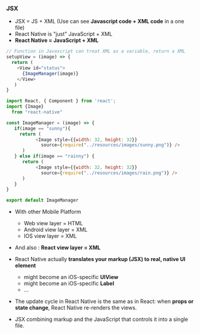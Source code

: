 ### JSX

* JSX = JS + XML (Use can see **Javascript code + XML code** in a one file)
* React Native is "just" JavaScript + XML 
* **React Native = JavaScript + XML**

```js
// Function in Javascript can treat XML as a variable, return a XML
setupView = (image) => {
  return (
    <View id="status">
      {ImageManager(image)}
    </View>
   )
}
```

```js
import React, { Component } from 'react';
import {Image}
  from "react-native"

const ImageManager = (image) => {
   if(image == "sunny"){
     return (
           <Image style={{width: 32, height: 32}}
             source={require("../resources/images/sunny.png")} />
      )
   } else if(image == "rainny") {
      return (
           <Image style={{width: 32, height: 32}}
             source={require("../resources/images/rain.png")} />
      )
   }
}

export default ImageManager
```

* With other Mobile Platform
  * Web view layer = HTML
  * Android view layer = XML
  * IOS view layer = XML
  
* And also : **React view layer = XML**

* React Native actually **translates your markup (JSX) to real, native UI element**
  * **<View>** might become an iOS-specific **UIView**
  * **<Text>** might become an iOS-specific **Label**
  * ...

* The update cycle in React Native is the same as in React: when **props or state change**, React Native re-renders the
views.
                                                                                                                         
* JSX combining markup and the JavaScript that controls it into a single file.
